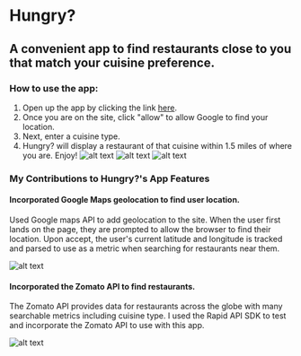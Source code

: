 # Hungry? 
## A convenient app to find restaurants close to you that match your cuisine preference. 
### How to use the app: 
1. Open up the app by clicking the link [here](https://amena99.github.io/HungryAPI/).
2. Once you are on the site, click "allow" to allow Google to find your location. 
3. Next, enter a cuisine type. 
4. Hungry? will display a restaurant of that cuisine within 1.5 miles of where you are. Enjoy!
![alt text](https://i.imgur.com/OeQocnqm.png, "geolocation allow mssg") 
![alt text](https://i.imgur.com/MQm4hf5l.png, "search term") 
![alt text](https://i.imgur.com/8pdf7BKl.png, "search result") 

### My Contributions to Hungry?'s App Features
#### Incorporated Google Maps geolocation to find user location.
Used Google maps API to add geolocation to the site. When the user first lands on the page, they are prompted to allow the browser to find their location. Upon accept, the user's current latitude and longitude is tracked and parsed to use as a metric when searching for restaurants near them. 

![alt text](https://i.imgur.com/p6MMpMIl.png, "Google Geolocation Code")

#### Incorporated the Zomato API to find restaurants. 
The Zomato API provides data for restaurants across the globe with many searchable metrics including cuisine type. I used the Rapid API SDK to test and incorporate the Zomato API to use with this app. 

![alt text](https://i.imgur.com/86yaWs6l.png, "ZomatoAPI Code")
 

